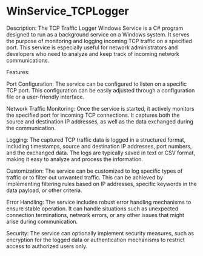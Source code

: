 # WinService_TCPLogger

Description:
The TCP Traffic Logger Windows Service is a C# program designed to run as a background service on a Windows system. It serves the purpose of monitoring and logging incoming TCP traffic on a specified port. This service is especially useful for network administrators and developers who need to analyze and keep track of incoming network communications.

Features:

Port Configuration: The service can be configured to listen on a specific TCP port. This configuration can be easily adjusted through a configuration file or a user-friendly interface.

Network Traffic Monitoring: Once the service is started, it actively monitors the specified port for incoming TCP connections. It captures both the source and destination IP addresses, as well as the data exchanged during the communication.

Logging: The captured TCP traffic data is logged in a structured format, including timestamps, source and destination IP addresses, port numbers, and the exchanged data. The logs are typically saved in text or CSV format, making it easy to analyze and process the information.

Customization: The service can be customized to log specific types of traffic or to filter out unwanted traffic. This can be achieved by implementing filtering rules based on IP addresses, specific keywords in the data payload, or other criteria.

Error Handling: The service includes robust error handling mechanisms to ensure stable operation. It can handle situations such as unexpected connection terminations, network errors, or any other issues that might arise during communication.

Security: The service can optionally implement security measures, such as encryption for the logged data or authentication mechanisms to restrict access to authorized users only.

